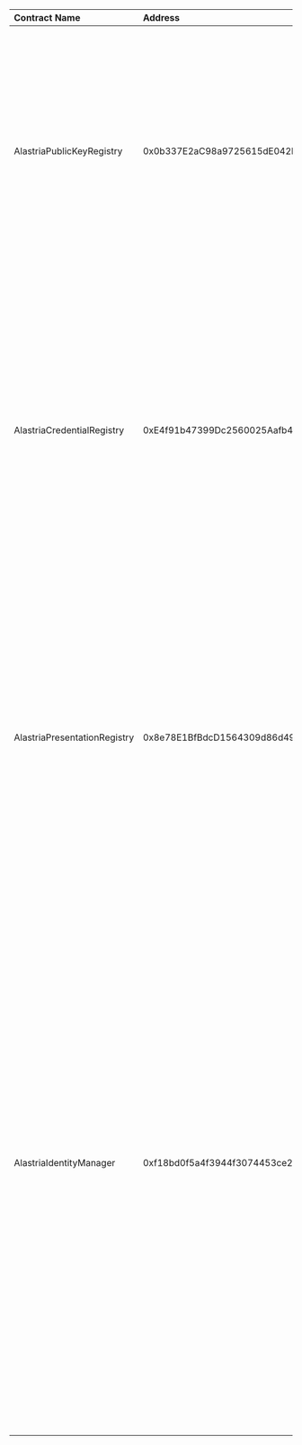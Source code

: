 | Contract Name | Address | ABI |
| :------------ | :-------| --- |
| AlastriaPublicKeyRegistry | 0x0b337E2aC98a9725615dE042E950dD8C8b66b0fA | [{"constant":true,"inputs":[{"name":"subject","type":"address"},{"name":"publicKey","type":"bytes32"}],"name":"getPublicKeyStatus","outputs":[{"name":"exists","type":"bool"},{"name":"status","type":"uint8"},{"name":"startDate","type":"uint256"},{"name":"endDate","type":"uint256"}],"payable":false,"stateMutability":"view","type":"function"},{"constant":false,"inputs":[{"name":"publicKey","type":"bytes32"}],"name":"deletePublicKey","outputs":[],"payable":false,"stateMutability":"nonpayable","type":"function"},{"constant":true,"inputs":[{"name":"subject","type":"address"}],"name":"getCurrentPublicKey","outputs":[{"name":"","type":"bytes32"}],"payable":false,"stateMutability":"view","type":"function"},{"constant":true,"inputs":[],"name":"version","outputs":[{"name":"","type":"int256"}],"payable":false,"stateMutability":"view","type":"function"},{"constant":false,"inputs":[{"name":"publicKey","type":"bytes32"}],"name":"addKey","outputs":[],"payable":false,"stateMutability":"nonpayable","type":"function"},{"constant":true,"inputs":[],"name":"previousPublishedVersion","outputs":[{"name":"","type":"address"}],"payable":false,"stateMutability":"view","type":"function"},{"constant":false,"inputs":[{"name":"publicKey","type":"bytes32"}],"name":"revokePublicKey","outputs":[],"payable":false,"stateMutability":"nonpayable","type":"function"},{"constant":true,"inputs":[{"name":"","type":"address"},{"name":"","type":"uint256"}],"name":"publicKeyList","outputs":[{"name":"","type":"bytes32"}],"payable":false,"stateMutability":"view","type":"function"},{"inputs":[{"name":"_previousPublishedVersion","type":"address"}],"payable":false,"stateMutability":"nonpayable","type":"constructor"},{"anonymous":false,"inputs":[{"indexed":false,"name":"publicKey","type":"bytes32"}],"name":"PublicKeyDeleted","type":"event"},{"anonymous":false,"inputs":[{"indexed":false,"name":"publicKey","type":"bytes32"}],"name":"PublicKeyRevoked","type":"event"}] |
| AlastriaCredentialRegistry | 0xE4f91b47399Dc2560025Aafb4fFA7Cd5C483330e | [{"constant":true,"inputs":[],"name":"getSubjectCredentialList","outputs":[{"name":"","type":"uint256"},{"name":"","type":"bytes32[]"}],"payable":false,"stateMutability":"view","type":"function"},{"constant":true,"inputs":[],"name":"version","outputs":[{"name":"","type":"int256"}],"payable":false,"stateMutability":"view","type":"function"},{"constant":true,"inputs":[{"name":"subject","type":"address"},{"name":"subjectCredentialHash","type":"bytes32"}],"name":"getSubjectCredentialStatus","outputs":[{"name":"exists","type":"bool"},{"name":"status","type":"uint8"}],"payable":false,"stateMutability":"view","type":"function"},{"constant":true,"inputs":[{"name":"subjectStatus","type":"uint8"},{"name":"issuerStatus","type":"uint8"}],"name":"getCredentialStatus","outputs":[{"name":"","type":"uint8"}],"payable":false,"stateMutability":"pure","type":"function"},{"constant":true,"inputs":[],"name":"previousPublishedVersion","outputs":[{"name":"","type":"address"}],"payable":false,"stateMutability":"view","type":"function"},{"constant":true,"inputs":[{"name":"issuer","type":"address"},{"name":"issuerCredentialHash","type":"bytes32"}],"name":"getIssuerCredentialStatus","outputs":[{"name":"exists","type":"bool"},{"name":"status","type":"uint8"}],"payable":false,"stateMutability":"view","type":"function"},{"constant":false,"inputs":[{"name":"issuerCredentialHash","type":"bytes32"},{"name":"status","type":"uint8"}],"name":"updateCredentialStatus","outputs":[],"payable":false,"stateMutability":"nonpayable","type":"function"},{"constant":false,"inputs":[{"name":"subjectCredentialHash","type":"bytes32"}],"name":"deleteSubjectCredential","outputs":[],"payable":false,"stateMutability":"nonpayable","type":"function"},{"constant":false,"inputs":[{"name":"subjectCredentialHash","type":"bytes32"},{"name":"URI","type":"string"}],"name":"addSubjectCredential","outputs":[],"payable":false,"stateMutability":"nonpayable","type":"function"},{"inputs":[{"name":"_previousPublishedVersion","type":"address"}],"payable":false,"stateMutability":"nonpayable","type":"constructor"},{"anonymous":false,"inputs":[{"indexed":false,"name":"subjectCredentialHash","type":"bytes32"}],"name":"SubjectCredentialDeleted","type":"event"},{"anonymous":false,"inputs":[{"indexed":false,"name":"issuerCredentialHash","type":"bytes32"},{"indexed":false,"name":"status","type":"uint8"}],"name":"IssuerCredentialRevoked","type":"event"}] |
| AlastriaPresentationRegistry | 0x8e78E1BfBdcD1564309d86d4925fCF533a6dcBC8 | [{"constant":true,"inputs":[{"name":"subjectStatus","type":"uint8"},{"name":"receiverStatus","type":"uint8"}],"name":"getPresentationStatus","outputs":[{"name":"","type":"uint8"}],"payable":false,"stateMutability":"pure","type":"function"},{"constant":false,"inputs":[{"name":"receiverPresentationHash","type":"bytes32"},{"name":"status","type":"uint8"}],"name":"updateReceiverPresentation","outputs":[],"payable":false,"stateMutability":"nonpayable","type":"function"},{"constant":false,"inputs":[{"name":"subjectPresentationHash","type":"bytes32"},{"name":"URI","type":"string"}],"name":"addSubjectPresentation","outputs":[],"payable":false,"stateMutability":"nonpayable","type":"function"},{"constant":true,"inputs":[{"name":"subject","type":"address"},{"name":"subjectPresentationHash","type":"bytes32"}],"name":"getSubjectPresentationStatus","outputs":[{"name":"exists","type":"bool"},{"name":"status","type":"uint8"}],"payable":false,"stateMutability":"view","type":"function"},{"constant":true,"inputs":[],"name":"version","outputs":[{"name":"","type":"int256"}],"payable":false,"stateMutability":"view","type":"function"},{"constant":true,"inputs":[],"name":"previousPublishedVersion","outputs":[{"name":"","type":"address"}],"payable":false,"stateMutability":"view","type":"function"},{"constant":true,"inputs":[{"name":"receiver","type":"address"},{"name":"receiverPresentationHash","type":"bytes32"}],"name":"getReceiverPresentationStatus","outputs":[{"name":"exists","type":"bool"},{"name":"status","type":"uint8"}],"payable":false,"stateMutability":"view","type":"function"},{"constant":false,"inputs":[{"name":"subjectPresentationHash","type":"bytes32"},{"name":"status","type":"uint8"}],"name":"updateSubjectPresentation","outputs":[],"payable":false,"stateMutability":"nonpayable","type":"function"},{"constant":true,"inputs":[],"name":"getSubjectPresentationList","outputs":[{"name":"","type":"uint256"},{"name":"","type":"bytes32[]"}],"payable":false,"stateMutability":"view","type":"function"},{"inputs":[{"name":"_previousPublishedVersion","type":"address"}],"payable":false,"stateMutability":"nonpayable","type":"constructor"},{"anonymous":false,"inputs":[{"indexed":false,"name":"hash","type":"bytes32"},{"indexed":false,"name":"status","type":"uint8"}],"name":"PresentationUpdated","type":"event"}] |
| AlastriaIdentityManager | 0xf18bd0f5a4f3944f3074453ce2015e8af12ed196 | [{"constant":true,"inputs":[{"name":"","type":"address"}],"name":"identityKeys","outputs":[{"name":"","type":"address"}],"payable":false,"stateMutability":"view","type":"function"},{"constant":true,"inputs":[{"name":"_identityIssuer","type":"address"}],"name":"getEidasLevel","outputs":[{"name":"","type":"uint8"}],"payable":false,"stateMutability":"view","type":"function"},{"constant":false,"inputs":[{"name":"_identityServiceProvider","type":"address"}],"name":"addIdentityServiceProvider","outputs":[],"payable":false,"stateMutability":"nonpayable","type":"function"},{"constant":false,"inputs":[{"name":"newOwner","type":"address"}],"name":"transfer","outputs":[],"payable":false,"stateMutability":"nonpayable","type":"function"},{"constant":true,"inputs":[{"name":"","type":"address"}],"name":"accessTokens","outputs":[{"name":"","type":"uint256"}],"payable":false,"stateMutability":"view","type":"function"},{"constant":true,"inputs":[{"name":"addr","type":"address"}],"name":"isOwner","outputs":[{"name":"","type":"bool"}],"payable":false,"stateMutability":"view","type":"function"},{"constant":false,"inputs":[{"name":"_identityServiceProvider","type":"address"}],"name":"deleteIdentityServiceProvider","outputs":[],"payable":false,"stateMutability":"nonpayable","type":"function"},{"constant":false,"inputs":[{"name":"_signAddress","type":"address"}],"name":"generateAccessToken","outputs":[],"payable":false,"stateMutability":"nonpayable","type":"function"},{"constant":true,"inputs":[],"name":"alastriaPresentationRegistry","outputs":[{"name":"","type":"address"}],"payable":false,"stateMutability":"view","type":"function"},{"constant":false,"inputs":[{"name":"_identityIssuer","type":"address"},{"name":"_level","type":"uint8"}],"name":"updateIdentityIssuerEidasLevel","outputs":[],"payable":false,"stateMutability":"nonpayable","type":"function"},{"constant":true,"inputs":[],"name":"version","outputs":[{"name":"","type":"uint256"}],"payable":false,"stateMutability":"view","type":"function"},{"constant":false,"inputs":[{"name":"_destination","type":"address"},{"name":"_value","type":"uint256"},{"name":"_data","type":"bytes"}],"name":"delegateCall","outputs":[],"payable":false,"stateMutability":"nonpayable","type":"function"},{"constant":false,"inputs":[{"name":"publicKeyData","type":"bytes"}],"name":"createAlastriaIdentity","outputs":[],"payable":false,"stateMutability":"nonpayable","type":"function"},{"constant":false,"inputs":[{"name":"_identityIssuer","type":"address"},{"name":"_level","type":"uint8"}],"name":"addIdentityIssuer","outputs":[],"payable":false,"stateMutability":"nonpayable","type":"function"},{"constant":true,"inputs":[],"name":"owner","outputs":[{"name":"","type":"address"}],"payable":false,"stateMutability":"view","type":"function"},{"constant":false,"inputs":[{"name":"_identityIssuer","type":"address"}],"name":"deleteIdentityIssuer","outputs":[],"payable":false,"stateMutability":"nonpayable","type":"function"},{"constant":true,"inputs":[{"name":"_identityServiceProvider","type":"address"}],"name":"isIdentityServiceProvider","outputs":[{"name":"","type":"bool"}],"payable":false,"stateMutability":"view","type":"function"},{"constant":false,"inputs":[{"name":"owner","type":"address"},{"name":"recoveryKey","type":"address"}],"name":"createIdentity","outputs":[{"name":"identity","type":"address"}],"payable":false,"stateMutability":"nonpayable","type":"function"},{"constant":true,"inputs":[],"name":"alastriaCredentialRegistry","outputs":[{"name":"","type":"address"}],"payable":false,"stateMutability":"view","type":"function"},{"constant":true,"inputs":[],"name":"alastriaPublicKeyRegistry","outputs":[{"name":"","type":"address"}],"payable":false,"stateMutability":"view","type":"function"},{"inputs":[{"name":"_version","type":"uint256"}],"payable":false,"stateMutability":"nonpayable","type":"constructor"},{"anonymous":false,"inputs":[{"indexed":true,"name":"signAddress","type":"address"}],"name":"AccessTokenGenerated","type":"event"},{"anonymous":false,"inputs":[{"indexed":true,"name":"method","type":"string"}],"name":"OperationWasNotSupported","type":"event"},{"anonymous":false,"inputs":[{"indexed":true,"name":"identity","type":"address"},{"indexed":true,"name":"creator","type":"address"},{"indexed":false,"name":"owner","type":"address"}],"name":"IdentityCreated","type":"event"}] |
